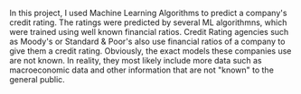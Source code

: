 In this project, I used Machine Learning Algorithms to predict a company's credit rating. The ratings were predicted by several ML algorithmns, which were trained using well known financial ratios. Credit Rating agencies such as Moody's or Standard & Poor's also use financial ratios of a company to give them a credit rating. Obviously, the exact models these companies use are not known. In reality, they most likely include more data such as macroeconomic data and other information that are not "known" to the general public.
